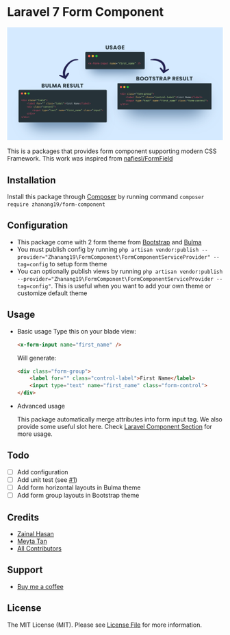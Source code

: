# Laravel 7 Form Component

![Featured image](docs/img/featured.png "Featured image by @myta1981 on Dribbble")

This is a packages that provides form component supporting modern CSS Framework.
This work was inspired from [nafiesl/FormField](https://github.com/nafiesl/FormField)

## Installation
Install this package through [Composer](https://getcomposer.org/) by running command `composer require zhanang19/form-component`

## Configuration
- This package come with 2 form theme from [Bootstrap](https://getbootstrap.com) and [Bulma](https://bulma.io)
- You must publish config by running `php artisan vendor:publish --provider="Zhanang19\FormComponent\FormComponentServiceProvider" --tag=config` to setup form theme
- You can optionally publish views by running `php artisan vendor:publish --provider="Zhanang19\FormComponent\FormComponentServiceProvider --tag=config"`. This is useful when you want to add your own theme or customize default theme

## Usage
- Basic usage
    Type this on your blade view:
    ```html
    <x-form-input name="first_name" />
    ```
    Will generate:
    ```html
    <div class="form-group">
        <label for="" class="control-label">First Name</label>
        <input type="text" name="first_name" class="form-control">
    </div>
    ```

- Advanced usage
    
    This package automatically merge attributes into form input tag. We also provide some useful slot here. Check [Laravel Component Section](https://laravel.com/docs/7.x/blade) for more usage.

## Todo
- [ ] Add configuration
- [ ] Add unit test (see [#1](https://github.com/zhanang19/form-component/issues/1))
- [ ] Add form horizontal layouts in Bulma theme
- [ ] Add form group layouts in Bootstrap theme

## Credits
- [Zainal Hasan](https://github.com/zhanang19)
- [Meyta Tan](https://dribbble.com/myta1981)
- [All Contributors](../../contributors)

## Support
- [Buy me a coffee](https://www.buymeacoffee.com/zhanang19)

## License
The MIT License (MIT). Please see [License File](LICENSE) for more information.
